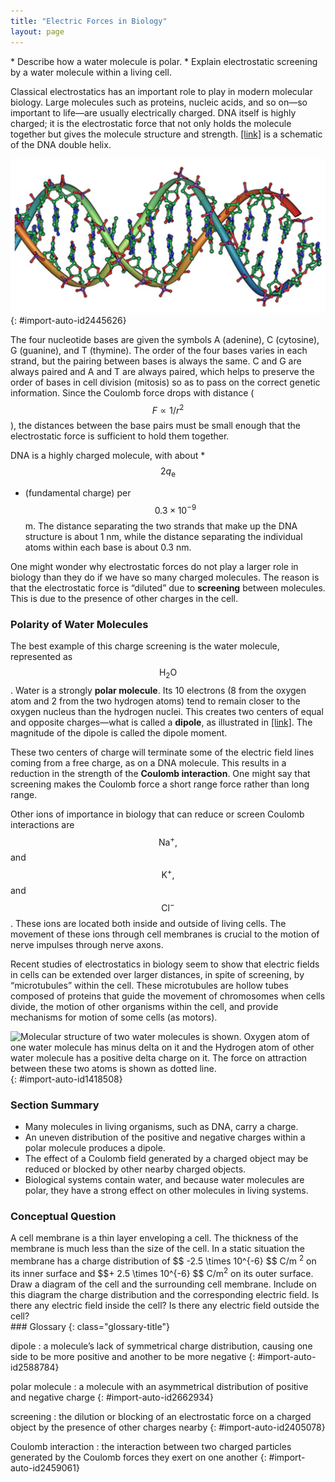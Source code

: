 ```yaml
---
title: "Electric Forces in Biology"
layout: page
---
```



<div class="abstract" markdown="1">
* Describe how a water molecule is polar.
* Explain electrostatic screening by a water molecule within a living cell.

</div>

Classical electrostatics has an important role to play in modern molecular biology. Large molecules such as proteins, nucleic acids, and so on—so important to life—are usually electrically charged. DNA itself is highly charged; it is the electrostatic force that not only holds the molecule together but gives the molecule structure and strength. [\[link\]](#import-auto-id2445626) is a schematic of the DNA double helix.

 ![A double-helical D N A structure is shown in the figure.](../resources/Figure_19_06_02a.jpg "DNA is a highly charged molecule. The DNA double helix shows the two coiled strands each containing a row of nitrogenous bases, which &#x201C;code&#x201D; the genetic information needed by a living organism. The strands are connected by bonds between pairs of bases. While pairing combinations between certain bases are fixed (C-G and A-T), the sequence of nucleotides in the strand varies. (credit: Jerome Walker)"){: #import-auto-id2445626}

The four nucleotide bases are given the symbols A (adenine), C (cytosine), G (guanine), and T (thymine). The order of the four bases varies in each strand, but the pairing between bases is always the same. C and G are always paired and A and T are always paired, which helps to preserve the order of bases in cell division (mitosis) so as to pass on the correct genetic information. Since the Coulomb force drops with distance ( $$F\propto 1/{r}^{2} $$
), the distances between the base pairs must be small enough that the electrostatic force is sufficient to hold them together.

DNA is a highly charged molecule, with about * $$2{q}_{\text{e}} $$
* (fundamental charge) per  $$ 0.3 \times 10^{-9}  $$
 m. The distance separating the two strands that make up the DNA structure is about 1 nm, while the distance separating the individual atoms within each base is about 0.3 nm.

One might wonder why electrostatic forces do not play a larger role in biology than they do if we have so many charged molecules. The reason is that the electrostatic force is “diluted” due to **screening** between molecules. This is due to the presence of other charges in the cell.

### Polarity of Water Molecules

The best example of this charge screening is the water molecule, represented as  $${\text{H}}_{2}\text{O} $$
. Water is a strongly **polar molecule**. Its 10 electrons (8 from the oxygen atom and 2 from the two hydrogen atoms) tend to remain closer to the oxygen nucleus than the hydrogen nuclei. This creates two centers of equal and opposite charges—what is called a **dipole**, as illustrated in [\[link\]](#import-auto-id1418508). The magnitude of the dipole is called the dipole moment.

These two centers of charge will terminate some of the electric field lines coming from a free charge, as on a DNA molecule. This results in a reduction in the strength of the **Coulomb interaction**. One might say that screening makes the Coulomb force a short range force rather than long range.

Other ions of importance in biology that can reduce or screen Coulomb interactions are  $${\text{Na}}^{+}\text{,} $$
 and  $${\text{K}}^{+}\text{,} $$
 and  $${\text{Cl}}^{-} $$
. These ions are located both inside and outside of living cells. The movement of these ions through cell membranes is crucial to the motion of nerve impulses through nerve axons.

Recent studies of electrostatics in biology seem to show that electric fields in cells can be extended over larger distances, in spite of screening, by “microtubules” within the cell. These microtubules are hollow tubes composed of proteins that guide the movement of chromosomes when cells divide, the motion of other organisms within the cell, and provide mechanisms for motion of some cells (as motors).

 ![Molecular structure of two water molecules is shown. Oxygen atom of one water molecule has minus delta on it and the Hydrogen atom of other water molecule has a positive delta charge on it. The force on attraction between these two atoms is shown as dotted line.](../resources/Figure_19_06_03a.jpg "This schematic shows water ( \( \text{H}_2 \text{O} \) ) as a polar molecule. Unequal sharing of electrons between the oxygen ( \( \text{O} \) ) and hydrogen ( \( \text{H} \) ) atoms leads to a net separation of positive and negative charge&#x2014;forming a dipole. The symbols \( \delta^{-} \) and \( \delta^{+} \) indicate that the oxygen side of the \( \text{H}_2 \text{O} \) molecule tends to be more negative, while the hydrogen ends tend to be more positive. This leads to an attraction of opposite charges between molecules."){: #import-auto-id1418508}

### Section Summary

* Many molecules in living organisms, such as DNA, carry a charge.
* An uneven distribution of the positive and negative charges within a polar molecule produces a dipole.
* The effect of a Coulomb field generated by a charged object may be reduced or blocked by other nearby charged objects.
* Biological systems contain water, and because water molecules are polar, they have a strong effect on other molecules in living systems.

### Conceptual Question

<div class="exercise" data-element-type="conceptual-questions">
<div class="problem" markdown="1">
A cell membrane is a thin layer enveloping a cell. The thickness of the membrane is much less than the size of the cell. In a static situation the membrane has a charge distribution of  $$ -2.5 \times 10^{-6}  $$
C/m <sup>2</sup> on its inner surface and  $$+ 2.5 \times 10^{-6}  $$
 C/m<sup>2</sup> on its outer surface. Draw a diagram of the cell and the surrounding cell membrane. Include on this diagram the charge distribution and the corresponding electric field. Is there any electric field inside the cell? Is there any electric field outside the cell?

</div>
</div>

<div class="glossary" markdown="1">
### Glossary
{: class="glossary-title"}

dipole
: a molecule’s lack of symmetrical charge distribution, causing one side to be more positive and another to be more negative
{: #import-auto-id2588784}

polar molecule
: a molecule with an asymmetrical distribution of positive and negative charge
{: #import-auto-id2662934}

screening
: the dilution or blocking of an electrostatic force on a charged object by the presence of other charges nearby
{: #import-auto-id2405078}

Coulomb interaction
: the interaction between two charged particles generated by the Coulomb forces they exert on one another
{: #import-auto-id2459061}

</div>
